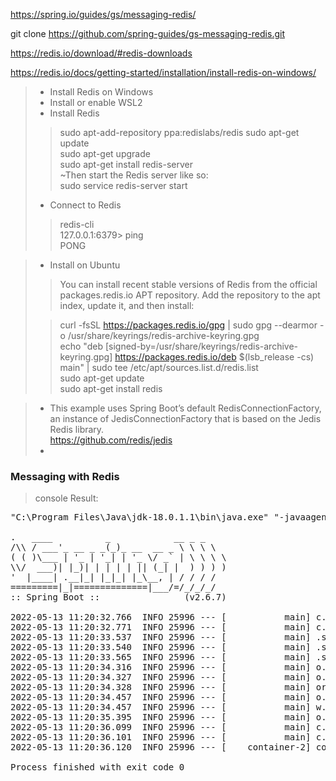 https://spring.io/guides/gs/messaging-redis/

git clone https://github.com/spring-guides/gs-messaging-redis.git

https://redis.io/download/#redis-downloads

https://redis.io/docs/getting-started/installation/install-redis-on-windows/
>- Install Redis on Windows  
>- Install or enable WSL2  
>- Install Redis  
>> sudo apt-add-repository ppa:redislabs/redis 
>> sudo apt-get update  
>> sudo apt-get upgrade  
>> sudo apt-get install redis-server  
>> ~Then start the Redis server like so:  
>> sudo service redis-server start  
>- Connect to Redis  
>>  redis-cli  
>> 127.0.0.1:6379> ping  
>> PONG


>- Install on Ubuntu  
>>You can install recent stable versions of Redis from the official packages.redis.io APT repository. Add the repository to the apt index, update it, and then install:
> 
>>curl -fsSL https://packages.redis.io/gpg | sudo gpg --dearmor -o /usr/share/keyrings/redis-archive-keyring.gpg  
>>echo "deb [signed-by=/usr/share/keyrings/redis-archive-keyring.gpg] https://packages.redis.io/deb $(lsb_release -cs) main" | sudo tee /etc/apt/sources.list.d/redis.list  
>>sudo apt-get update  
>>sudo apt-get install redis


> * This example uses Spring Boot’s default RedisConnectionFactory, an instance of JedisConnectionFactory that is based on the Jedis Redis library.   
 https://github.com/redis/jedis
> * 

### Messaging with Redis

> console Result:   
<pre>
"C:\Program Files\Java\jdk-18.0.1.1\bin\java.exe" "-javaagent:C:\Program Files\JetBrains\IntelliJ IDEA Community Edition 2021.2.1\lib\idea_rt.jar=1931:C:\Program Files\JetBrains\IntelliJ IDEA Community Edition 2021.2.1\bin" -Dfile.encoding=UTF-8 -classpath C:\githubdev\springGuides\startSpringGuides\target\classes;C:\Users\kimwoosung\.m2\repository\org\springframework\boot\spring-boot-starter-web\2.6.7\spring-boot-starter-web-2.6.7.jar;C:\Users\kimwoosung\.m2\repository\org\springframework\boot\spring-boot-starter\2.6.7\spring-boot-starter-2.6.7.jar;C:\Users\kimwoosung\.m2\repository\org\springframework\boot\spring-boot\2.6.7\spring-boot-2.6.7.jar;C:\Users\kimwoosung\.m2\repository\org\springframework\boot\spring-boot-autoconfigure\2.6.7\spring-boot-autoconfigure-2.6.7.jar;C:\Users\kimwoosung\.m2\repository\org\springframework\boot\spring-boot-starter-logging\2.6.7\spring-boot-starter-logging-2.6.7.jar;C:\Users\kimwoosung\.m2\repository\ch\qos\logback\logback-classic\1.2.11\logback-classic-1.2.11.jar;C:\Users\kimwoosung\.m2\repository\ch\qos\logback\logback-core\1.2.11\logback-core-1.2.11.jar;C:\Users\kimwoosung\.m2\repository\org\apache\logging\log4j\log4j-to-slf4j\2.17.2\log4j-to-slf4j-2.17.2.jar;C:\Users\kimwoosung\.m2\repository\org\apache\logging\log4j\log4j-api\2.17.2\log4j-api-2.17.2.jar;C:\Users\kimwoosung\.m2\repository\org\slf4j\jul-to-slf4j\1.7.36\jul-to-slf4j-1.7.36.jar;C:\Users\kimwoosung\.m2\repository\jakarta\annotation\jakarta.annotation-api\1.3.5\jakarta.annotation-api-1.3.5.jar;C:\Users\kimwoosung\.m2\repository\org\yaml\snakeyaml\1.29\snakeyaml-1.29.jar;C:\Users\kimwoosung\.m2\repository\org\springframework\boot\spring-boot-starter-json\2.6.7\spring-boot-starter-json-2.6.7.jar;C:\Users\kimwoosung\.m2\repository\com\fasterxml\jackson\core\jackson-databind\2.13.2.1\jackson-databind-2.13.2.1.jar;C:\Users\kimwoosung\.m2\repository\com\fasterxml\jackson\core\jackson-annotations\2.13.2\jackson-annotations-2.13.2.jar;C:\Users\kimwoosung\.m2\repository\com\fasterxml\jackson\core\jackson-core\2.13.2\jackson-core-2.13.2.jar;C:\Users\kimwoosung\.m2\repository\com\fasterxml\jackson\datatype\jackson-datatype-jdk8\2.13.2\jackson-datatype-jdk8-2.13.2.jar;C:\Users\kimwoosung\.m2\repository\com\fasterxml\jackson\datatype\jackson-datatype-jsr310\2.13.2\jackson-datatype-jsr310-2.13.2.jar;C:\Users\kimwoosung\.m2\repository\com\fasterxml\jackson\module\jackson-module-parameter-names\2.13.2\jackson-module-parameter-names-2.13.2.jar;C:\Users\kimwoosung\.m2\repository\org\springframework\boot\spring-boot-starter-tomcat\2.6.7\spring-boot-starter-tomcat-2.6.7.jar;C:\Users\kimwoosung\.m2\repository\org\apache\tomcat\embed\tomcat-embed-core\9.0.62\tomcat-embed-core-9.0.62.jar;C:\Users\kimwoosung\.m2\repository\org\apache\tomcat\embed\tomcat-embed-el\9.0.62\tomcat-embed-el-9.0.62.jar;C:\Users\kimwoosung\.m2\repository\org\apache\tomcat\embed\tomcat-embed-websocket\9.0.62\tomcat-embed-websocket-9.0.62.jar;C:\Users\kimwoosung\.m2\repository\org\springframework\spring-web\5.3.19\spring-web-5.3.19.jar;C:\Users\kimwoosung\.m2\repository\org\springframework\spring-beans\5.3.19\spring-beans-5.3.19.jar;C:\Users\kimwoosung\.m2\repository\org\springframework\spring-webmvc\5.3.19\spring-webmvc-5.3.19.jar;C:\Users\kimwoosung\.m2\repository\org\springframework\spring-aop\5.3.19\spring-aop-5.3.19.jar;C:\Users\kimwoosung\.m2\repository\org\springframework\spring-context\5.3.19\spring-context-5.3.19.jar;C:\Users\kimwoosung\.m2\repository\org\springframework\spring-expression\5.3.19\spring-expression-5.3.19.jar;C:\Users\kimwoosung\.m2\repository\org\springframework\spring-core\5.3.19\spring-core-5.3.19.jar;C:\Users\kimwoosung\.m2\repository\org\springframework\spring-jcl\5.3.19\spring-jcl-5.3.19.jar;C:\Users\kimwoosung\.m2\repository\joda-time\joda-time\2.10.14\joda-time-2.10.14.jar;C:\Users\kimwoosung\.m2\repository\org\springframework\boot\spring-boot-starter-thymeleaf\2.6.7\spring-boot-starter-thymeleaf-2.6.7.jar;C:\Users\kimwoosung\.m2\repository\org\thymeleaf\thymeleaf-spring5\3.0.15.RELEASE\thymeleaf-spring5-3.0.15.RELEASE.jar;C:\Users\kimwoosung\.m2\repository\org\thymeleaf\thymeleaf\3.0.15.RELEASE\thymeleaf-3.0.15.RELEASE.jar;C:\Users\kimwoosung\.m2\repository\org\attoparser\attoparser\2.0.5.RELEASE\attoparser-2.0.5.RELEASE.jar;C:\Users\kimwoosung\.m2\repository\org\unbescape\unbescape\1.1.6.RELEASE\unbescape-1.1.6.RELEASE.jar;C:\Users\kimwoosung\.m2\repository\org\thymeleaf\extras\thymeleaf-extras-java8time\3.0.4.RELEASE\thymeleaf-extras-java8time-3.0.4.RELEASE.jar;C:\Users\kimwoosung\.m2\repository\org\springframework\boot\spring-boot-starter-data-redis\2.6.7\spring-boot-starter-data-redis-2.6.7.jar;C:\Users\kimwoosung\.m2\repository\org\springframework\data\spring-data-redis\2.6.4\spring-data-redis-2.6.4.jar;C:\Users\kimwoosung\.m2\repository\org\springframework\data\spring-data-keyvalue\2.6.4\spring-data-keyvalue-2.6.4.jar;C:\Users\kimwoosung\.m2\repository\org\springframework\data\spring-data-commons\2.6.4\spring-data-commons-2.6.4.jar;C:\Users\kimwoosung\.m2\repository\org\springframework\spring-tx\5.3.19\spring-tx-5.3.19.jar;C:\Users\kimwoosung\.m2\repository\org\springframework\spring-oxm\5.3.19\spring-oxm-5.3.19.jar;C:\Users\kimwoosung\.m2\repository\org\springframework\spring-context-support\5.3.19\spring-context-support-5.3.19.jar;C:\Users\kimwoosung\.m2\repository\io\lettuce\lettuce-core\6.1.8.RELEASE\lettuce-core-6.1.8.RELEASE.jar;C:\Users\kimwoosung\.m2\repository\io\netty\netty-common\4.1.76.Final\netty-common-4.1.76.Final.jar;C:\Users\kimwoosung\.m2\repository\io\netty\netty-handler\4.1.76.Final\netty-handler-4.1.76.Final.jar;C:\Users\kimwoosung\.m2\repository\io\netty\netty-resolver\4.1.76.Final\netty-resolver-4.1.76.Final.jar;C:\Users\kimwoosung\.m2\repository\io\netty\netty-buffer\4.1.76.Final\netty-buffer-4.1.76.Final.jar;C:\Users\kimwoosung\.m2\repository\io\netty\netty-codec\4.1.76.Final\netty-codec-4.1.76.Final.jar;C:\Users\kimwoosung\.m2\repository\io\netty\netty-transport\4.1.76.Final\netty-transport-4.1.76.Final.jar;C:\Users\kimwoosung\.m2\repository\io\projectreactor\reactor-core\3.4.17\reactor-core-3.4.17.jar;C:\Users\kimwoosung\.m2\repository\org\reactivestreams\reactive-streams\1.0.3\reactive-streams-1.0.3.jar;C:\Users\kimwoosung\.m2\repository\redis\clients\jedis\4.2.0\jedis-4.2.0.jar;C:\Users\kimwoosung\.m2\repository\org\slf4j\slf4j-api\1.7.36\slf4j-api-1.7.36.jar;C:\Users\kimwoosung\.m2\repository\org\apache\commons\commons-pool2\2.11.1\commons-pool2-2.11.1.jar;C:\Users\kimwoosung\.m2\repository\org\json\json\20211205\json-20211205.jar;C:\Users\kimwoosung\.m2\repository\com\google\code\gson\gson\2.8.9\gson-2.8.9.jar com.example.messagingredis.MessagingRedisApplication

.   ____          _            __ _ _
/\\ / ___'_ __ _ _(_)_ __  __ _ \ \ \ \
( ( )\___ | '_ | '_| | '_ \/ _` | \ \ \ \
\\/  ___)| |_)| | | | | || (_| |  ) ) ) )
'  |____| .__|_| |_|_| |_\__, | / / / /
=========|_|==============|___/=/_/_/_/
:: Spring Boot ::                (v2.6.7)

2022-05-13 11:20:32.766  INFO 25996 --- [           main] c.e.m.MessagingRedisApplication          : Starting MessagingRedisApplication using Java 18.0.1.1 on DESKTOP-ILNB4AE with PID 25996 (C:\githubdev\springGuides\startSpringGuides\target\classes started by kimwoosung in C:\githubdev\springGuides\startSpringGuides)
2022-05-13 11:20:32.771  INFO 25996 --- [           main] c.e.m.MessagingRedisApplication          : No active profile set, falling back to 1 default profile: "default"
2022-05-13 11:20:33.537  INFO 25996 --- [           main] .s.d.r.c.RepositoryConfigurationDelegate : Multiple Spring Data modules found, entering strict repository configuration mode!
2022-05-13 11:20:33.540  INFO 25996 --- [           main] .s.d.r.c.RepositoryConfigurationDelegate : Bootstrapping Spring Data Redis repositories in DEFAULT mode.
2022-05-13 11:20:33.565  INFO 25996 --- [           main] .s.d.r.c.RepositoryConfigurationDelegate : Finished Spring Data repository scanning in 8 ms. Found 0 Redis repository interfaces.
2022-05-13 11:20:34.316  INFO 25996 --- [           main] o.s.b.w.embedded.tomcat.TomcatWebServer  : Tomcat initialized with port(s): 8080 (http)
2022-05-13 11:20:34.327  INFO 25996 --- [           main] o.apache.catalina.core.StandardService   : Starting service [Tomcat]
2022-05-13 11:20:34.328  INFO 25996 --- [           main] org.apache.catalina.core.StandardEngine  : Starting Servlet engine: [Apache Tomcat/9.0.62]
2022-05-13 11:20:34.457  INFO 25996 --- [           main] o.a.c.c.C.[Tomcat].[localhost].[/]       : Initializing Spring embedded WebApplicationContext
2022-05-13 11:20:34.457  INFO 25996 --- [           main] w.s.c.ServletWebServerApplicationContext : Root WebApplicationContext: initialization completed in 1605 ms
2022-05-13 11:20:35.395  INFO 25996 --- [           main] o.s.b.w.embedded.tomcat.TomcatWebServer  : Tomcat started on port(s): 8080 (http) with context path ''
2022-05-13 11:20:36.099  INFO 25996 --- [           main] c.e.m.MessagingRedisApplication          : Started MessagingRedisApplication in 3.959 seconds (JVM running for 4.549)
2022-05-13 11:20:36.101  INFO 25996 --- [           main] c.e.m.MessagingRedisApplication          : Sending message...
2022-05-13 11:20:36.120  INFO 25996 --- [    container-2] com.example.messagingredis.Receiver      : Received <Hello from Redis!>

Process finished with exit code 0
</pre>
